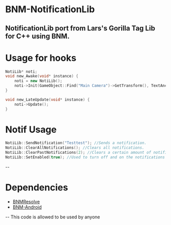 # BNM-NotificationLib
NotificationLib port from Lars's Gorilla Tag Lib for C++ using BNM.
--

# Usage for hooks
```cpp
NotiLib* noti;
void new_Awake(void* instance) {
    noti = new NotiLib();
    noti->Init(GameObject::Find("Main Camera")->GetTransform(), TextAnchor::MiddleLeft, nullptr);
}

void new_LateUpdate(void* instance) {
    noti->Update();
}
```

# Notif Usage
```cpp
NotiLib::SendNotification("Testtest"); //Sends a notification.
NotiLib::ClearAllNotifications(); //Clears all notifications.
NotiLib::ClearPastNotifications(2); //Clears a certain amount of notifications.
NotiLib::SetEnabled(true); //Used to turn off and on the notifications with a button.
```
--
# Dependencies

- [BNMResolve](https://github.com/Livku2/BNMResolve)
- [BNM-Android](https://github.com/ByNameModding/BNM-Android)

--
This code is allowed to be used by anyone
